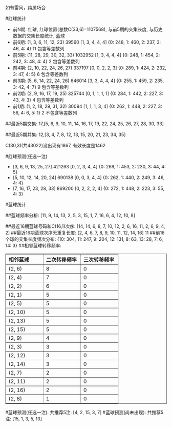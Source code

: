 <!-- 
.. title: 双色球2010022期(2010-02-28)数据分析报告
.. slug: slott-2010022-2010-02-28-report
.. date: 2010-03-01 08:00:00 UTC+08:00
.. tags: Lottery
.. link: 
.. description: 
.. type: text
-->

如有雷同，纯属巧合

<!-- TEASER_END-->

#红球统计

- 前N期: 红球, 红球位置(总数C(33,6)=1107568), 与前5期的交集长度, 与历史数据的交集长度统计, 蓝球
- 前6期: (1, 3, 6, 11, 12, 23) 39560 [1, 3, 4, 4, 4] {0: 248, 1: 460, 2: 237, 3: 46, 4: 4} 11 包含等差数列
- 前5期: (11, 28, 29, 30, 32, 33) 1032952 [1, 3, 4, 4, 4] {0: 248, 1: 454, 2: 242, 3: 48, 4: 4} 2 包含等差数列
- 前4期: (2, 10, 22, 24, 26, 27) 337197 [0, 0, 2, 2, 3] {0: 289, 1: 424, 2: 232, 3: 47, 4: 5} 6 包含等差数列
- 前3期: (5, 6, 14, 22, 24, 26) 646014 [3, 3, 4, 4, 4] {0: 255, 1: 459, 2: 235, 3: 42, 4: 7} 9 包含等差数列
- 前2期: (2, 9, 16, 17, 19, 25) 325744 [0, 1, 1, 1, 1] {0: 284, 1: 442, 2: 227, 3: 43, 4: 3} 4 包含等差数列
- 前1期: (1, 2, 18, 29, 31, 32) 30094 [1, 1, 1, 3, 4] {0: 262, 1: 448, 2: 227, 3: 56, 4: 6, 5: 1} 2 不包含等差数列

##最近5期交集:
17,[5, 6, 9, 10, 11, 14, 16, 17, 19, 22, 24, 25, 26, 27, 28, 30, 33]

##最近5期并集:
12,[3, 4, 7, 8, 12, 13, 15, 20, 21, 23, 34, 35]

C(30,3)(共43022)没出现有1867, 
有效长度是1462

#红球预测(任选一注)

- [3, 6, 9, 13, 25, 27] 421263 [0, 2, 3, 4, 4] {0: 269, 1: 453, 2: 230, 3: 44, 4: 5}
- [5, 10, 12, 14, 20, 24] 690138 [0, 0, 3, 4, 4] {0: 262, 1: 440, 2: 249, 3: 46, 4: 4}
- [7, 16, 17, 23, 28, 33] 869200 [0, 2, 2, 2, 4] {0: 272, 1: 448, 2: 223, 3: 55, 4: 3}

#蓝球统计

##蓝球频率分析:
[11, 9, 14, 13, 2, 5, 3, 15, 1, 7, 16, 6, 4, 12, 10, 8]

##最近16期蓝球号码和C(16,1)次序:
[14, 14, 6, 8, 7, 10, 12, 2, 6, 16, 11, 2, 6, 9, 4, 2]
##最近16期蓝球次序无重复长度:
[2, 4, 6, 7, 8, 9, 10, 11, 12, 14, 16] 11
##前16个球的交集长度频次分布:
{10: 304, 11: 247, 9: 204, 12: 131, 8: 63, 13: 28, 7: 6, 14: 3}
##相邻蓝球转移频率:
<table border="1" class="table table-striped dataframe">
  <thead>
    <tr style="text-align: left;">
      <th style="min-width: 100px;">相邻蓝球</th>
      <th style="min-width: 100px;">二次转移频率</th>
      <th style="min-width: 100px;">三次转移频率</th>
    </tr>
  </thead>
  <tbody>
    <tr>
      <td>  (2, 6)</td>
      <td> 8</td>
      <td> 0</td>
    </tr>
    <tr>
      <td>  (2, 4)</td>
      <td> 7</td>
      <td> 0</td>
    </tr>
    <tr>
      <td>  (2, 2)</td>
      <td> 6</td>
      <td> 0</td>
    </tr>
    <tr>
      <td>  (2, 1)</td>
      <td> 5</td>
      <td> 0</td>
    </tr>
    <tr>
      <td>  (2, 5)</td>
      <td> 5</td>
      <td> 0</td>
    </tr>
    <tr>
      <td> (2, 10)</td>
      <td> 5</td>
      <td> 0</td>
    </tr>
    <tr>
      <td> (2, 13)</td>
      <td> 5</td>
      <td> 0</td>
    </tr>
    <tr>
      <td> (2, 15)</td>
      <td> 5</td>
      <td> 0</td>
    </tr>
    <tr>
      <td>  (2, 9)</td>
      <td> 4</td>
      <td> 0</td>
    </tr>
    <tr>
      <td>  (2, 3)</td>
      <td> 3</td>
      <td> 0</td>
    </tr>
    <tr>
      <td> (2, 12)</td>
      <td> 3</td>
      <td> 0</td>
    </tr>
    <tr>
      <td> (2, 14)</td>
      <td> 3</td>
      <td> 0</td>
    </tr>
    <tr>
      <td>  (2, 7)</td>
      <td> 2</td>
      <td> 0</td>
    </tr>
    <tr>
      <td> (2, 11)</td>
      <td> 2</td>
      <td> 0</td>
    </tr>
    <tr>
      <td> (2, 16)</td>
      <td> 2</td>
      <td> 0</td>
    </tr>
    <tr>
      <td>  (2, 8)</td>
      <td> 1</td>
      <td> 0</td>
    </tr>
  </tbody>
</table>
#蓝球预测(任选一注):
共推荐5注: [4, 2, 15, 3, 7]
#蓝球预测(尚未出现):
共推荐5注: [15, 1, 3, 5, 13]

